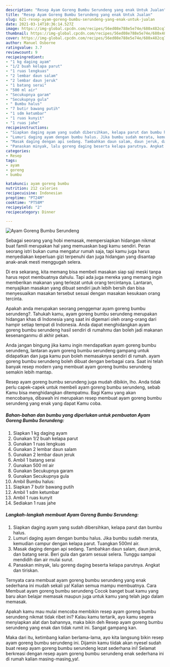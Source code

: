 ```yaml
---
description: "Resep Ayam Goreng Bumbu Serundeng yang enak Untuk Jualan"
title: "Resep Ayam Goreng Bumbu Serundeng yang enak Untuk Jualan"
slug: 621-resep-ayam-goreng-bumbu-serundeng-yang-enak-untuk-jualan
date: 2021-03-14T10:36:14.527Z
image: https://img-global.cpcdn.com/recipes/56ed08e788e5e74e/680x482cq70/ayam-goreng-bumbu-serundeng-foto-resep-utama.jpg
thumbnail: https://img-global.cpcdn.com/recipes/56ed08e788e5e74e/680x482cq70/ayam-goreng-bumbu-serundeng-foto-resep-utama.jpg
cover: https://img-global.cpcdn.com/recipes/56ed08e788e5e74e/680x482cq70/ayam-goreng-bumbu-serundeng-foto-resep-utama.jpg
author: Manuel Osborne
ratingvalue: 3.7
reviewcount: 9
recipeingredient:
- "1 kg daging ayam"
- "1/2 buah kelapa parut"
- "1 ruas lengkuas"
- "2 lembar daun salam"
- "2 lembar daun jeruk"
- "1 batang serai"
- "500 ml air"
- "Secukupnya garam"
- "Secukupnya gula"
- " Bumbu halus"
- "7 butir bawang putih"
- "1 sdm ketumbar"
- "1 ruas kunyit"
- "1 ruas jahe"
recipeinstructions:
- "Siapkan daging ayam yang sudah dibersihkan, kelapa parut dan bumbu halus."
- "Lumuri daging ayam dengan bumbu halus. Jika bumbu sudah merata, kemudian campur dengan kelapa parut. Tuangkan 500ml air."
- "Masak daging dengan api sedang. Tambahkan daun salam, daun jeruk, dan batang serai. Beri gula dan garam sesuai selera. Tunggu sampai mendidih dan air mulai surut."
- "Panaskan minyak, lalu goreng daging beserta kelapa parutnya. Angkat dan tiriskan."
categories:
- Resep
tags:
- ayam
- goreng
- bumbu

katakunci: ayam goreng bumbu 
nutrition: 212 calories
recipecuisine: Indonesian
preptime: "PT24M"
cooktime: "PT58M"
recipeyield: "2"
recipecategory: Dinner

---
```



![Ayam Goreng Bumbu Serundeng](https://img-global.cpcdn.com/recipes/56ed08e788e5e74e/680x482cq70/ayam-goreng-bumbu-serundeng-foto-resep-utama.jpg)

Sebagai seorang yang hobi memasak, mempersiapkan hidangan nikmat buat famili merupakan hal yang memuaskan bagi kamu sendiri. Peran seorang istri bukan cuma mengatur rumah saja, tapi kamu juga harus menyediakan keperluan gizi terpenuhi dan juga hidangan yang disantap anak-anak mesti menggugah selera.

Di era  sekarang, kita memang bisa membeli masakan siap saji meski tanpa harus repot membuatnya dahulu. Tapi ada juga mereka yang memang ingin memberikan makanan yang terlezat untuk orang tercintanya. Lantaran, menyajikan masakan yang dibuat sendiri jauh lebih bersih dan bisa menyesuaikan masakan tersebut sesuai dengan masakan kesukaan orang tercinta. 



Apakah anda merupakan seorang penggemar ayam goreng bumbu serundeng?. Tahukah kamu, ayam goreng bumbu serundeng merupakan hidangan khas di Indonesia yang saat ini digemari oleh orang-orang dari hampir setiap tempat di Indonesia. Anda dapat menghidangkan ayam goreng bumbu serundeng hasil sendiri di rumahmu dan boleh jadi makanan kesenanganmu di akhir pekan.

Anda jangan bingung jika kamu ingin mendapatkan ayam goreng bumbu serundeng, lantaran ayam goreng bumbu serundeng gampang untuk didapatkan dan juga kamu pun boleh memasaknya sendiri di rumah. ayam goreng bumbu serundeng boleh dibuat dengan berbagai cara. Saat ini telah banyak resep modern yang membuat ayam goreng bumbu serundeng semakin lebih mantap.

Resep ayam goreng bumbu serundeng juga mudah dibikin, lho. Anda tidak perlu capek-capek untuk membeli ayam goreng bumbu serundeng, sebab Kamu bisa menghidangkan ditempatmu. Bagi Kamu yang akan mencobanya, dibawah ini merupakan resep membuat ayam goreng bumbu serundeng yang enak yang dapat Kamu coba.

<!--inarticleads1-->

##### Bahan-bahan dan bumbu yang diperlukan untuk pembuatan Ayam Goreng Bumbu Serundeng:

1. Siapkan 1 kg daging ayam
1. Gunakan 1/2 buah kelapa parut
1. Gunakan 1 ruas lengkuas
1. Gunakan 2 lembar daun salam
1. Gunakan 2 lembar daun jeruk
1. Ambil 1 batang serai
1. Gunakan 500 ml air
1. Gunakan Secukupnya garam
1. Gunakan Secukupnya gula
1. Ambil  Bumbu halus:
1. Siapkan 7 butir bawang putih
1. Ambil 1 sdm ketumbar
1. Ambil 1 ruas kunyit
1. Sediakan 1 ruas jahe




<!--inarticleads2-->

##### Langkah-langkah membuat Ayam Goreng Bumbu Serundeng:

1. Siapkan daging ayam yang sudah dibersihkan, kelapa parut dan bumbu halus.
1. Lumuri daging ayam dengan bumbu halus. Jika bumbu sudah merata, kemudian campur dengan kelapa parut. Tuangkan 500ml air.
1. Masak daging dengan api sedang. Tambahkan daun salam, daun jeruk, dan batang serai. Beri gula dan garam sesuai selera. Tunggu sampai mendidih dan air mulai surut.
1. Panaskan minyak, lalu goreng daging beserta kelapa parutnya. Angkat dan tiriskan.




Ternyata cara membuat ayam goreng bumbu serundeng yang enak sederhana ini mudah sekali ya! Kalian semua mampu membuatnya. Cara Membuat ayam goreng bumbu serundeng Cocok banget buat kamu yang baru akan belajar memasak maupun juga untuk kamu yang telah jago dalam memasak.

Apakah kamu mau mulai mencoba membikin resep ayam goreng bumbu serundeng nikmat tidak ribet ini? Kalau kamu tertarik, ayo kamu segera menyiapkan alat dan bahannya, maka bikin deh Resep ayam goreng bumbu serundeng yang enak dan tidak rumit ini. Sangat gampang kan. 

Maka dari itu, ketimbang kalian berlama-lama, ayo kita langsung bikin resep ayam goreng bumbu serundeng ini. Dijamin kamu tiidak akan nyesel sudah buat resep ayam goreng bumbu serundeng lezat sederhana ini! Selamat berkreasi dengan resep ayam goreng bumbu serundeng enak sederhana ini di rumah kalian masing-masing,ya!.

